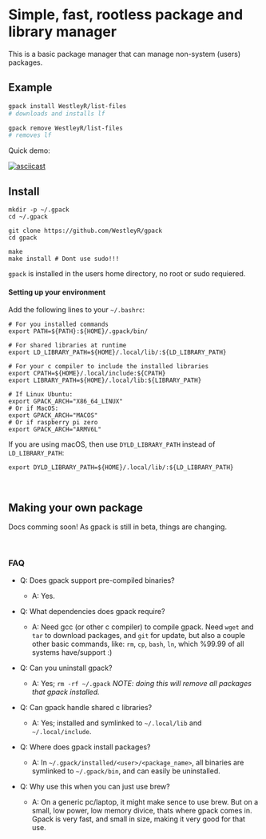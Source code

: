 # Simple, fast, rootless package and library manager

This is a basic package manager that can manage non-system (users) packages.

## Example

```bash
gpack install WestleyR/list-files
# downloads and installs lf

gpack remove WestleyR/list-files
# removes lf
```

Quick demo:

[![asciicast](https://asciinema.org/a/288403.svg)](https://asciinema.org/a/288403)

## Install

```
mkdir -p ~/.gpack
cd ~/.gpack

git clone https://github.com/WestleyR/gpack
cd gpack

make
make install # Dont use sudo!!!
```

`gpack` is installed in the users home directory, no root or sudo requiered.

#### Setting up your environment

Add the following lines to your `~/.bashrc`:

```
# For you installed commands
export PATH=${PATH}:${HOME}/.gpack/bin/

# For shared libraries at runtime
export LD_LIBRARY_PATH=${HOME}/.local/lib/:${LD_LIBRARY_PATH}

# For your c compiler to include the installed libraries
export CPATH=${HOME}/.local/include:${CPATH}
export LIBRARY_PATH=${HOME}/.local/lib:${LIBRARY_PATH}

# If Linux Ubuntu:
export GPACK_ARCH="X86_64_LINUX"
# Or if MacOS:
export GPACK_ARCH="MACOS"
# Or if raspberry pi zero
export GPACK_ARCH="ARMV6L"
```

If you are using macOS, then use `DYLD_LIBRARY_PATH` instead of `LD_LIBRARY_PATH`:

```
export DYLD_LIBRARY_PATH=${HOME}/.local/lib/:${LD_LIBRARY_PATH}
```

<br>

## Making your own package

Docs comming soon! As gpack is still in beta, things are changing.

<br>

### FAQ

 - Q: Does gpack support pre-compiled binaries?
   - A: Yes.

 - Q: What dependencies does gpack require?
   - A: Need gcc (or other c compiler) to compile gpack. Need `wget` and `tar` to download packages, and `git` for update,
   but also a couple other basic commands, like: `rm`, `cp`, `bash`, `ln`, which %99.99 of all systems have/support :)

 - Q: Can you uninstall gpack?
   - A: Yes; `rm -rf ~/.gpack` _NOTE: doing this will remove all packages that gpack installed._

 - Q: Can gpack handle shared c libraries?
   - A: Yes; installed and symlinked to `~/.local/lib` and `~/.local/include`.

 - Q: Where does gpack install packages?
   - A: In `~/.gpack/installed/<user>/<package_name>`, all binaries are symlinked to `~/.gpack/bin`, and can easily be uninstalled.

 - Q: Why use this when you can just use brew?
   - A: On a generic pc/laptop, it might make sence to use brew. But on a small, low power, low memory divice, thats where gpack comes in.
   Gpack is very fast, and small in size, making it very good for that use.

<br>

